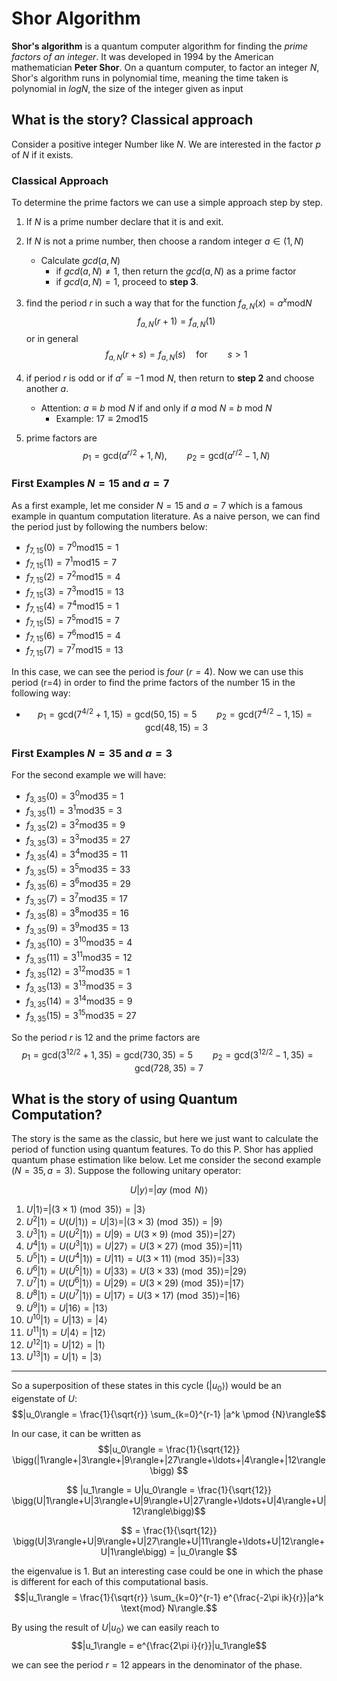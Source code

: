 # Shor Algorithm
__Shor's algorithm__ is a quantum computer algorithm for finding the _prime factors of an integer_. It was developed in 1994 by the American mathematician __Peter Shor__. On a quantum computer, to factor an integer $N$, Shor's algorithm runs in polynomial time, meaning the time taken is polynomial in $log N$, the size of the integer given as input


## What is the story? Classical approach
Consider a positive integer Number like $N$. We are interested in the factor $p$ of $N$ if it exists. 

### Classical Approach

To determine the prime factors we can use a simple approach step by step.
1. If $N$ is a prime number declare that it is and exit.
2. If $N$ is not a prime number, then choose a random integer $a \in (1,N)$  
   * Calculate $gcd(a,N)$         
     * if $gcd(a,N) \neq 1$, then return the $gcd(a,N)$ as a prime factor
     * if $gcd(a,N) = 1$, proceed to __step 3__.
3. find the period $r$ in such a way that for the function $f_{a,N}(x) = a^x \text{mod} N$ 
$$f_{a,N}(r+1)= f_{a,N}(1) $$
or in general
$$f_{a,N}(r+s)= f_{a,N}(s) \quad \text{for} \qquad s>1 $$

4. if period $r$ is odd or if $a^r \equiv -1$ $\text{mod}$ $N$, then return to __step 2__ and choose another $a$.
     * Attention: $a\equiv b$ $\text{mod}$ $N$ if and only if $a$ $\text{mod}$ $N$ = $b$ $\text{mod}$ $N$
       * Example: $17 \equiv 2\text{mod} 15$
5. prime factors are 
   $$p_1 = \text{gcd}(a^{r/2}+1,N), \qquad p_2 = \text{gcd}(a^{r/2}-1,N)$$

### First Examples $N=15$ and $a=7$
As a first example, let me consider $N=15$ and $a=7$ which is a famous example in quantum computation literature. As a naive person, we can find the period just by following the numbers below:

  * $f_{7,15}(0) = 7^0 \text{mod} 15 = 1$
  * $f_{7,15}(1) = 7^1 \text{mod} 15 = 7$
  * $f_{7,15}(2) = 7^2 \text{mod} 15 = 4$
  * $f_{7,15}(3) = 7^3 \text{mod} 15 = 13$
  * $f_{7,15}(4) = 7^4 \text{mod} 15 = 1$
  * $f_{7,15}(5) = 7^5 \text{mod} 15 = 7$
  * $f_{7,15}(6) = 7^6 \text{mod} 15 = 4$
  * $f_{7,15}(7) = 7^7 \text{mod} 15 = 13$ 

 In this case, we can see the period is *four* $(r=4)$. Now we can use this period (r=4) in order to find the prime factors of the number 15 in the following way:
   * $$p_1 = \text{gcd}(7^{4/2}+1,15)=\text{gcd}(50,15)=5 \qquad  p_2 = \text{gcd}(7^{4/2}-1,15)=\text{gcd}(48,15)=3$$
 
### First Examples $N=35$ and $a=3$
For the second example we will have:
  * $f_{3,35}(0) = 3^0 \text{mod} 35 = 1$
  * $f_{3,35}(1) = 3^1 \text{mod} 35 = 3$
  * $f_{3,35}(2) = 3^2 \text{mod} 35 = 9$
  * $f_{3,35}(3) = 3^3 \text{mod} 35 = 27$
  * $f_{3,35}(4) = 3^4 \text{mod} 35 = 11$
  * $f_{3,35}(5) = 3^5 \text{mod} 35 = 33$
  * $f_{3,35}(6) = 3^6 \text{mod} 35 = 29$
  * $f_{3,35}(7) = 3^7 \text{mod} 35 = 17$
  * $f_{3,35}(8) = 3^8 \text{mod} 35 = 16$
  * $f_{3,35}(9) = 3^9 \text{mod} 35 = 13$
  * $f_{3,35}(10) = 3^{10} \text{mod} 35 = 4$
  * $f_{3,35}(11) = 3^{11} \text{mod} 35 = 12$
  * $f_{3,35}(12) = 3^{12} \text{mod} 35 = 1$
  * $f_{3,35}(13) = 3^{13} \text{mod} 35 = 3$
  * $f_{3,35}(14) = 3^{14} \text{mod} 35 = 9$
  * $f_{3,35}(15) = 3^{15} \text{mod} 35 = 27$
 
 So the period $r$ is 12 and the prime factors are
   $$p_1 = \text{gcd}(3^{12/2}+1,35)=\text{gcd}(730,35)=5 \qquad   p_2 = \text{gcd}(3^{12/2}-1,35)=\text{gcd}(728,35)=7$$
 
## What is the story of using Quantum Computation?
The story is the same as the classic, but here we just want to calculate the period of function using quantum features. To do this P. Shor has applied quantum phase estimation like below. Let me consider the second example $(N=35, a=3)$. Suppose the following unitary operator:

$$U|y\rangle = |ay \pmod N\rangle$$

1. $U|1\rangle = |(3\times 1) \pmod {35}\rangle = |3\rangle$
2. $U^2|1\rangle   = U(U|1\rangle)      = U|3\rangle = |(3\times 3) \pmod {35}\rangle = |9\rangle$
3. $U^3|1\rangle   = U(U^2|1\rangle)    = U|9\rangle = U(3\times 9) \pmod {35}\rangle = |27\rangle$
4. $U^4|1\rangle   = U(U^3|1\rangle)    = U|27\rangle = U(3\times 27) \pmod {35}\rangle = |11\rangle$
5. $U^5|1\rangle   = U(U^4|1\rangle)    = U|11\rangle = U(3\times 11) \pmod {35}\rangle = |33\rangle$
6. $U^6|1\rangle   = U(U^5|1\rangle)    = U|33\rangle = U(3\times 33) \pmod {35}\rangle = |29\rangle$
7. $U^7|1\rangle   = U(U^6|1\rangle)    = U|29\rangle = U(3\times 29) \pmod {35}\rangle = |17\rangle$
8. $U^8|1\rangle   = U(U^7|1\rangle)    = U|17\rangle = U(3\times 17) \pmod {35}\rangle = |16\rangle$
9. $U^9|1\rangle   = U|16\rangle = |13\rangle$
10. $U^{10}|1\rangle = U|13\rangle  = |4\rangle$
11. $U^{11}|1\rangle = U|4\rangle  = |12\rangle$
12. $U^{12}|1\rangle = U|12\rangle  = |1\rangle$
13. $U^{13}|1\rangle = U|1\rangle  = |3\rangle$

***
So a superposition of these states in this cycle $(|u_0\rangle)$ would be an eigenstate of $U$:
$$|u_0\rangle = \frac{1}{\sqrt{r}} \sum_{k=0}^{r-1} |a^k \pmod {N}\rangle$$


In our case, it can be written as 
$$|u_0\rangle = \frac{1}{\sqrt{12}} \bigg(|1\rangle+|3\rangle+|9\rangle+|27\rangle+\ldots+|4\rangle+|12\rangle\bigg) $$

$$ |u_1\rangle = U|u_0\rangle = \frac{1}{\sqrt{12}} \bigg(U|1\rangle+U|3\rangle+U|9\rangle+U|27\rangle+\ldots+U|4\rangle+U|12\rangle\bigg)$$

$$ = \frac{1}{\sqrt{12}} \bigg(U|3\rangle+U|9\rangle+U|27\rangle+U|11\rangle+\ldots+U|12\rangle+U|1\rangle\bigg) = |u_0\rangle $$


the eigenvalue is 1. But an interesting case could be one in which the phase is different for each of this computational basis.
$$|u_1\rangle = \frac{1}{\sqrt{r}} \sum_{k=0}^{r-1} e^{\frac{-2\pi ik}{r}}|a^k \text{mod} N\rangle.$$

By using the result of $U|u_0\rangle$ we can easily reach to 
$$|u_1\rangle = e^{\frac{2\pi i}{r}}|u_1\rangle$$

we can see the period $r=12$ appears in the denominator of the phase.

